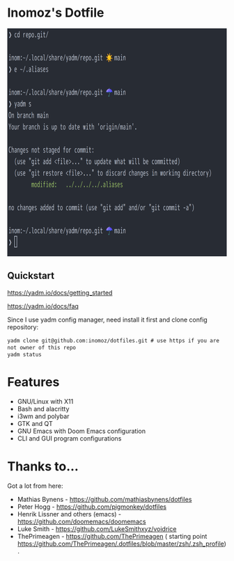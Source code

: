 # Inomoz's Dotfile

<img src="./terminal_preview.png" width="729" height="524" alt="Terminal Preview">

## Quickstart
https://yadm.io/docs/getting_started

https://yadm.io/docs/faq

Since I use yadm config manager, need install it first and clone config repository:
```
yadm clone git@github.com:inomoz/dotfiles.git # use https if you are not owner of this repo
yadm status
```

# Features
* GNU/Linux with X11
* Bash and alacritty
* i3wm and polybar
* GTK and QT
* GNU Emacs with Doom Emacs configuration
* CLI and GUI program configurations
 
# Thanks to…
Got a lot from here:

* Mathias Bynens - https://github.com/mathiasbynens/dotfiles
* Peter Hogg - https://github.com/pigmonkey/dotfiles
* Henrik Lissner and others (emacs) - https://github.com/doomemacs/doomemacs
* Luke Smith - https://github.com/LukeSmithxyz/voidrice
* ThePrimeagen - https://github.com/ThePrimeagen ( starting point https://github.com/ThePrimeagen/.dotfiles/blob/master/zsh/.zsh_profile).
